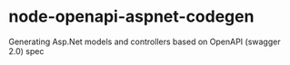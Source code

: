 # node-openapi-aspnet-codegen
Generating Asp.Net models and controllers based on OpenAPI (swagger 2.0) spec
